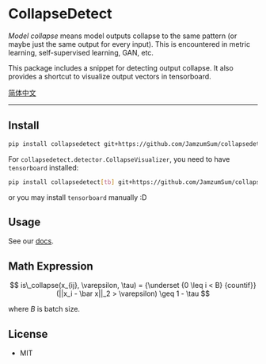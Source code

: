# CollapseDetect

_Model collapse_ means model outputs collapse to the same pattern (or maybe just the same output for every input). This is encountered in metric learning, self-supervised learning, GAN, etc.

This package includes a snippet for detecting output collapse. It also provides a shortcut to visualize output vectors in tensorboard.

[简体中文](README.zh-cn.md)

---

## Install

```sh
pip install collapsedetect git+https://github.com/JamzumSum/collapsedetect.git
```

For `collapsedetect.detector.CollapseVisualizer`, you need to have `tensorboard` installed:

```sh
pip install collapsedetect[tb] git+https://github.com/JamzumSum/collapsedetect.git
```

or you may install `tensorboard` manually :D

## Usage

See our [docs][docs].

## Math Expression

$$
is\_collapse(x_{ij}, \varepsilon, \tau) = {\underset {0 \leq i < B} {countif}}(||x_i - \bar x||_2 > \varepsilon) \geq 1 - \tau
$$

where _B_ is batch size.

## License

- MIT

[docs]: https://jamzumsum.github.io/collapsedetect/
